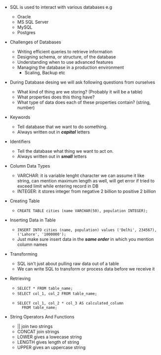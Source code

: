 - SQL is used to interact with various databases e.g

  - Oracle
  - MS SQL Server
  - MySQL
  - Postgres

- Challenges of Databases

  - Writing efficient queries to retrieve information
  - Designing schema, or structure, of the database
  - Understanding when to use advanced features
  - Managing the database in a production environment
    - Scaling, Backup etc

- During Database desing we will ask following questions from ourselves

  - What kind of thing are we storing? (Probably it will be a table)
  - What properties does this thing have?
  - What type of data does each of these properties contain? (string, number)

- Keywords

  - Tell database that we want to do something.
  - Always written out in **_capital_** letters

- Identifiers

  - Tell the database what thing we want to act on.
  - Always written out in **_small_** letters

- Column Data Types

  - VARCHAR: it is variable lenght character we can assume it like string, can mention maximum length as well, will get error if tried to exceed limit while entering record in DB
  - INTEGER: it stores integer from negative 2 billion to positive 2 billion

- Creating Table

  - `CREATE TABLE cities (name VARCHAR(50), population INTEGER);`

- Inserting Data in Table

  - `INSERT INTO cities (name, population) values ('Delhi', 234567), ('Lahore', '1000000');`
  - Just make sure insert data in the **_same order_** in which you mention column names

- Transforming

  - SQL isn't just about pulling raw data out of a table
  - We can write SQL to transform or process data before we receive it

- Retrieving

  - `SELECT * FROM table_name;`
  - `SELECT col_1, col_2 FROM table_name;`
  - ```
    SELECT col_1, col_2 * col_3 AS calculated_column
      FROM table_name;
    ```

- String Operators And Functions

  - || join two strings
  - CONCAT join strings
  - LOWER gives a lowecase string
  - LENGTH gives length of string
  - UPPER gives an uppercase string

